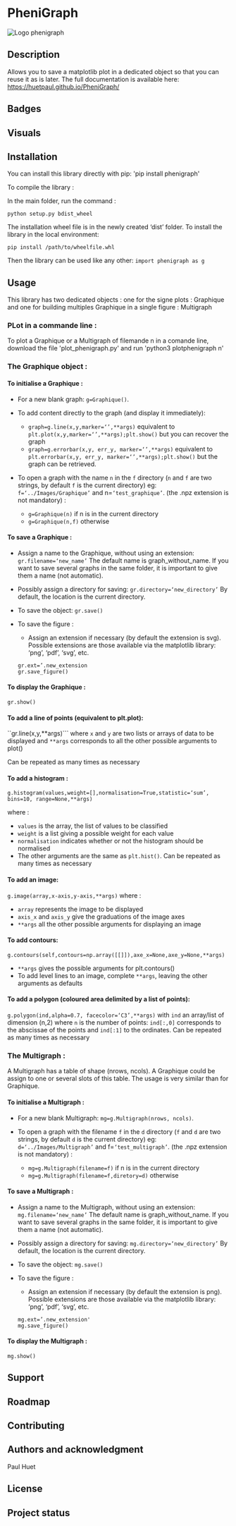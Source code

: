 # PheniGraph

![Logo phenigraph](logo.png)
## Description
Allows you to save a matplotlib plot in a dedicated object so that you can reuse it as is later.
The full documentation is available here: https://huetpaul.github.io/PheniGraph/
## Badges

## Visuals

## Installation

You can install this library directly with pip:
'pip install phenigraph'

To compile the library :

In the main folder, run the command :

`python setup.py bdist_wheel`

The installation wheel file is in the newly created ‘dist’ folder.
To install the library in the local environment:

`pip install /path/to/wheelfile.whl`

Then the library can be used like any other:
`import phenigraph as g`

## Usage
 
This library has two dedicated objects : one for the signe plots : Graphique and one 
for building multiples Graphique in a single figure : Multigraph

### PLot in a commande line :

To plot a Graphique or a Multigraph of filemande n in a comande line, download the file 'plot_phenigraph.py' 
and run 'python3 plotphenigraph n'

### The Graphique object :
#### To initialise a Graphique :

- For a new blank graph: `g=Graphique()`.

- To add content directly to the graph (and display it immediately):
	- `graph=g.line(x,y,marker=‘’,**args)` equivalent to `plt.plot(x,y,marker=‘’,**args);plt.show()` but you can recover the graph
	- `graph=g.errorbar(x,y, err_y, marker=‘’,**args)` equivalent to `plt.errorbar(x,y, err_y, marker=‘’,**args);plt.show()` but the graph can be retrieved.

- To open a graph with the name `n` in the `f` directory
(`n` and `f` are two strings, by default `f` is the current directory)
eg:
	`f=‘../Images/Graphique’` and n=`‘test_graphique’`.
(the .npz extension is not mandatory) :
	- `g=Graphique(n)` if n is in the current directory
	- `g=Graphique(n,f)` otherwise

#### To save a Graphique :
- Assign a name to the Graphique, without using an extension:
	`gr.filename=‘new_name’`
	The default name is graph_without_name.
    If you want to save several graphs in the same folder, it is important to give them a name (not automatic).


- Possibly assign a directory for saving:
	`gr.directory=‘new_directory’` By default, the location is the current directory.

- To save the object:
	`gr.save()`
- To save the figure :
	- Assign an extension if necessary (by default the extension is svg). 
  Possible extensions are those available via the matplotlib library: ‘png’, ‘pdf’, ‘svg’, etc.
	```
	gr.ext=’.new_extension
	gr.save_figure()
	```

#### To display the Graphique :
```gr.show()```

#### To add a line of points (equivalent to plt.plot):

``gr.line(x,y,**args)```
where `x` and `y` are two lists or arrays of data to be displayed and
`**args` corresponds to all the other possible arguments to plot()

Can be repeated as many times as necessary

#### To add a histogram :

`g.histogram(values,weight=[],normalisation=True,statistic=‘sum’, bins=10, range=None,**args)` 

where :
- `values` is the array, the list of values to be classified
- `weight` is a list giving a possible weight for each value
- `normalisation` indicates whether or not the histogram should be normalised
- The other arguments are the same as `plt.hist()`.
Can be repeated as many times as necessary
	

#### To add an image:

`g.image(array,x-axis,y-axis,**args)`
where :
- `array` represents the image to be displayed
- `axis_x` and `axis_y` give the graduations of the image axes
- `**args` all the other possible arguments for displaying an image



#### To add contours:
`g.contours(self,contours=np.array([[]]),axe_x=None,axe_y=None,**args) `
- `**args` gives the possible arguments for plt.contours()
- To add level lines to an image, complete `**args`, leaving the other arguments as defaults



#### To add a polygon (coloured area delimited by a list of points): 

`g.polygon(ind,alpha=0.7, facecolor=‘C3’,**args)`
with `ind` an array/list of dimension (n,2) where `n` is the number of points: `ind[:,0]` corresponds to the abscissae of the points and `ind[:1]` to the ordinates.
Can be repeated as many times as necessary

### The Multigraph :

A Multigraph has a table of shape (nrows, ncols). A Graphique could be assign to one
or several slots of this table.
The usage is very similar than for Graphique.

#### To initialise a Multigraph :

- For a new blank Multigraph: `mg=g.Multigraph(nrows, ncols)`.


- To open a graph with the filename `f` in the `d` directory
(`f` and `d` are two strings, by default `d` is the current directory)
eg:
	`d=‘../Images/Multigraph’` and f=`‘test_multigraph’`.
(the .npz extension is not mandatory) :
	- `mg=g.Multigraph(filename=f)` if n is in the current directory
	- `mg=g.Multigraph(filename=f,diretory=d)` otherwise

#### To save a Multigraph :
- Assign a name to the Multigraph, without using an extension:
	`mg.filename=‘new_name’`
	The default name is graph_without_name.
    If you want to save several graphs in the same folder, it is important to give them a name (not automatic).


- Possibly assign a directory for saving:
	`mg.directory=‘new_directory’` By default, the location is the current directory.

- To save the object:
	`mg.save()`
- To save the figure :
	- Assign an extension if necessary (by default the extension is png). 
  Possible extensions are those available via the matplotlib library: ‘png’, ‘pdf’, ‘svg’, etc.
	```
	mg.ext=’.new_extension'
	mg.save_figure()
	```

#### To display the Multigraph :
```mg.show()```



## Support

## Roadmap

## Contributing

## Authors and acknowledgment
Paul Huet

## License


## Project status
